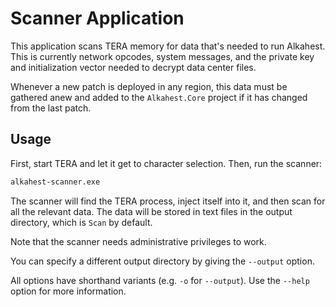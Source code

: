 # Scanner Application

This application scans TERA memory for data that's needed to run Alkahest. This
is currently network opcodes, system messages, and the private key and
initialization vector needed to decrypt data center files.

Whenever a new patch is deployed in any region, this data must be gathered anew
and added to the `Alkahest.Core` project if it has changed from the last
patch.

## Usage

First, start TERA and let it get to character selection. Then, run the scanner:

```bash
alkahest-scanner.exe
```

The scanner will find the TERA process, inject itself into it, and then scan for
all the relevant data. The data will be stored in text files in the output
directory, which is `Scan` by default.

Note that the scanner needs administrative privileges to work.

You can specify a different output directory by giving the `--output` option.

All options have shorthand variants (e.g. `-o` for `--output`). Use the `--help`
option for more information.
